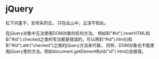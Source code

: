 # jQuery

松下问童子，言师采药去。
只在此山中，云深不知处。

在jQuery对象中无法使用DOM对象的任何方法。
例如$("#id").innerHTML和$("#id").checked之类的写法都是错误的，可以用$("#id").html()和$("#id").attr("checked")之类的jQuery方法来代替。
同样，DOM对象也不能使用jQuery里的方法。例如document.getElementById("id").html()会报错。
